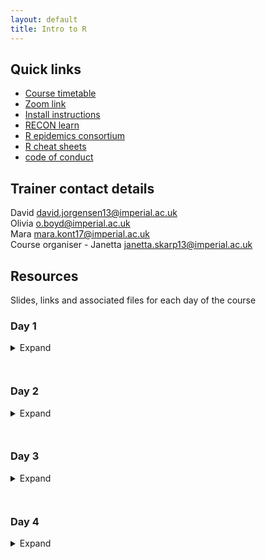 ```yaml
---
layout: default
title: Intro to R
---
```


## Quick links
- [Course timetable](/resources/workshop_schedule_msf.pdf)
- [Zoom link]()
- [Install instructions](/resources/installation_email.pdf)
- [RECON learn](https://www.reconlearn.org)
- [R epidemics consortium](https://www.repidemicsconsortium.org)
- [R cheat sheets](https://github.com/JorgensenD/coursepage/tree/gh-pages/cheatsheets)
- [code of conduct](https://www.repidemicsconsortium.org/CODE_OF_CONDUCT/)

## Trainer contact details
  David <david.jorgensen13@imperial.ac.uk>  
  Olivia <o.boyd@imperial.ac.uk>  
  Mara <mara.kont17@imperial.ac.uk>  
  Course organiser - Janetta <janetta.skarp13@imperial.ac.uk>  

  
## Resources
Slides, links and associated files for each day of the course
### Day 1
<details><summary>Expand</summary>
  
### Slides:
  - [Introduction to R slides](https://www.reconlearn.org/slides/intro_to_r/intro_to_r)  
  - [Interactive introduction to RStudio](https://www.reconlearn.org/post/practical-intror.html)  
### Relevant sheets:
  - [Base R](/cheatsheets/base-r.pdf)  
  - [RStudio](/cheatsheets/rstudio-ide.pdf)  
  - [R syntax](/cheatsheets/syntax.pdf)
</details>

` `  
### Day 2
<details><summary>Expand</summary>

### Resources
[Stegen case study](https://www.reconlearn.org/post/stegen.html)  
### Slides
- [Importing data in R](https://www.reconlearn.org/slides/slides_bag/data_import/data_import_short.html)  
- [Good practices for reproducibility]()  
### Relevant sheets
- [Data import](/cheatsheets/data-import.pdf)  
- [Data transformation](/cheatsheets/data-transformation.pdf)  
- [Markdown 1](/cheatsheets/rmarkdon-2.0.pdf)
- [Markdown 2](/cheatsheets/rmarkdown-reference.pdf)
</details>

` `  
### Day 3
<details><summary>Expand</summary>

### Resources
- [Stegen case study](https://www.reconlearn.org/post/stegen.html)  
### Slides
- [ggplot](https://www.reconlearn.org/slides/slides_bag/ggplot2.html)  
### Relevant sheets
- [ggplot](/cheatsheets/data-visualization-2.1.pdf)
</details>

` `  
### Day 4
<details><summary>Expand</summary>

### Resources
- [Stegen case study](https://www.reconlearn.org/post/stegen.html)  
- [R4epis](https://r4epis.netlify.app/)  
### Mapping with R
- [Cartography](/cheatsheets/cartography.pdf)
- [Leaflet](/cheatsheets/leaflet.pdf)
</details>
